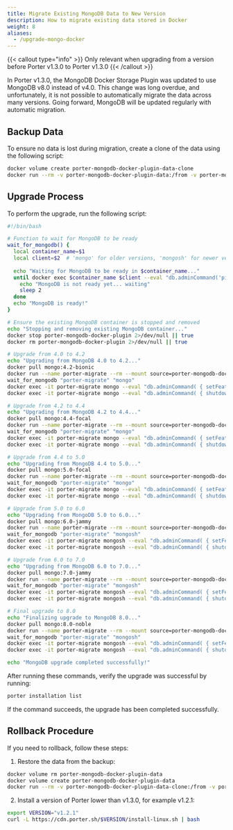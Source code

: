 ```yaml
---
title: Migrate Existing MongoDB Data to New Version
description: How to migrate existing data stored in Docker
weight: 8
aliases:
  - /upgrade-mongo-docker
---
```


{{< callout type="info" >}}
  Only relevant when upgrading from a version before Porter v1.3.0 to Porter v1.3.0
{{< /callout >}}

In Porter v1.3.0, the MongoDB Docker Storage Plugin was updated to use MongoDB v8.0 instead of v4.0. This change was long overdue, and unfortunately, it is not possible to automatically migrate the data across many versions. Going forward, MongoDB will be updated regularly with automatic migration.

## Backup Data

To ensure no data is lost during migration, create a clone of the data using the following script:

```bash
docker volume create porter-mongodb-docker-plugin-data-clone
docker run --rm -v porter-mongodb-docker-plugin-data:/from -v porter-mongodb-docker-plugin-data-clone:/to alpine ash -c "cd /from && cp -av . /to"
```

## Upgrade Process

To perform the upgrade, run the following script:

```bash
#!/bin/bash

# Function to wait for MongoDB to be ready
wait_for_mongodb() {
  local container_name=$1
  local client=$2  # 'mongo' for older versions, 'mongosh' for newer versions
  
  echo "Waiting for MongoDB to be ready in $container_name..."
  until docker exec $container_name $client --eval "db.adminCommand('ping')" > /dev/null 2>&1; do
    echo "MongoDB is not ready yet... waiting"
    sleep 2
  done
  echo "MongoDB is ready!"
}

# Ensure the existing MongoDB container is stopped and removed
echo "Stopping and removing existing MongoDB container..."
docker stop porter-mongodb-docker-plugin 2>/dev/null || true
docker rm porter-mongodb-docker-plugin 2>/dev/null || true

# Upgrade from 4.0 to 4.2
echo "Upgrading from MongoDB 4.0 to 4.2..."
docker pull mongo:4.2-bionic
docker run --name porter-migrate --rm --mount source=porter-mongodb-docker-plugin-data,destination=/data/db -d mongo:4.2-bionic
wait_for_mongodb "porter-migrate" "mongo"
docker exec -it porter-migrate mongo --eval "db.adminCommand( { setFeatureCompatibilityVersion: '4.2' } )"
docker exec -it porter-migrate mongo --eval "db.adminCommand( { shutdown: 1 } )"

# Upgrade from 4.2 to 4.4
echo "Upgrading from MongoDB 4.2 to 4.4..."
docker pull mongo:4.4-focal
docker run --name porter-migrate --rm --mount source=porter-mongodb-docker-plugin-data,destination=/data/db -d mongo:4.4-focal
wait_for_mongodb "porter-migrate" "mongo"
docker exec -it porter-migrate mongo --eval "db.adminCommand( { setFeatureCompatibilityVersion: '4.4' } )"
docker exec -it porter-migrate mongo --eval "db.adminCommand( { shutdown: 1 } )"

# Upgrade from 4.4 to 5.0
echo "Upgrading from MongoDB 4.4 to 5.0..."
docker pull mongo:5.0-focal
docker run --name porter-migrate --rm --mount source=porter-mongodb-docker-plugin-data,destination=/data/db -d mongo:5.0-focal
wait_for_mongodb "porter-migrate" "mongo"
docker exec -it porter-migrate mongo --eval "db.adminCommand( { setFeatureCompatibilityVersion: '5.0' } )"
docker exec -it porter-migrate mongo --eval "db.adminCommand( { shutdown: 1 } )"

# Upgrade from 5.0 to 6.0
echo "Upgrading from MongoDB 5.0 to 6.0..."
docker pull mongo:6.0-jammy
docker run --name porter-migrate --rm --mount source=porter-mongodb-docker-plugin-data,destination=/data/db -d mongo:6.0-jammy
wait_for_mongodb "porter-migrate" "mongosh"
docker exec -it porter-migrate mongosh --eval "db.adminCommand( { setFeatureCompatibilityVersion: '6.0' } )"
docker exec -it porter-migrate mongosh --eval "db.adminCommand( { shutdown: 1 } )"

# Upgrade from 6.0 to 7.0
echo "Upgrading from MongoDB 6.0 to 7.0..."
docker pull mongo:7.0-jammy
docker run --name porter-migrate --rm --mount source=porter-mongodb-docker-plugin-data,destination=/data/db -d mongo:7.0-jammy
wait_for_mongodb "porter-migrate" "mongosh"
docker exec -it porter-migrate mongosh --eval "db.adminCommand( { setFeatureCompatibilityVersion: '7.0', confirm: true } )"
docker exec -it porter-migrate mongosh --eval "db.adminCommand( { shutdown: 1 } )"

# Final upgrade to 8.0
echo "Finalizing upgrade to MongoDB 8.0..."
docker pull mongo:8.0-noble
docker run --name porter-migrate --rm --mount source=porter-mongodb-docker-plugin-data,destination=/data/db -d mongo:8.0-noble
wait_for_mongodb "porter-migrate" "mongosh"
docker exec -it porter-migrate mongosh --eval "db.adminCommand( { setFeatureCompatibilityVersion: '8.0', confirm: true } )"
docker exec -it porter-migrate mongosh --eval "db.adminCommand( { shutdown: 1 } )"

echo "MongoDB upgrade completed successfully!"
```

After running these commands, verify the upgrade was successful by running:

```bash
porter installation list
```

If the command succeeds, the upgrade has been completed successfully.

## Rollback Procedure

If you need to rollback, follow these steps:

1. Restore the data from the backup:
```bash
docker volume rm porter-mongodb-docker-plugin-data
docker volume create porter-mongodb-docker-plugin-data
docker run --rm -v porter-mongodb-docker-plugin-data-clone:/from -v porter-mongodb-docker-plugin-data:/to alpine ash -c "cd /from && cp -av . /to"
```

2. Install a version of Porter lower than v1.3.0, for example v1.2.1:
```bash
export VERSION="v1.2.1"
curl -L https://cdn.porter.sh/$VERSION/install-linux.sh | bash
```
